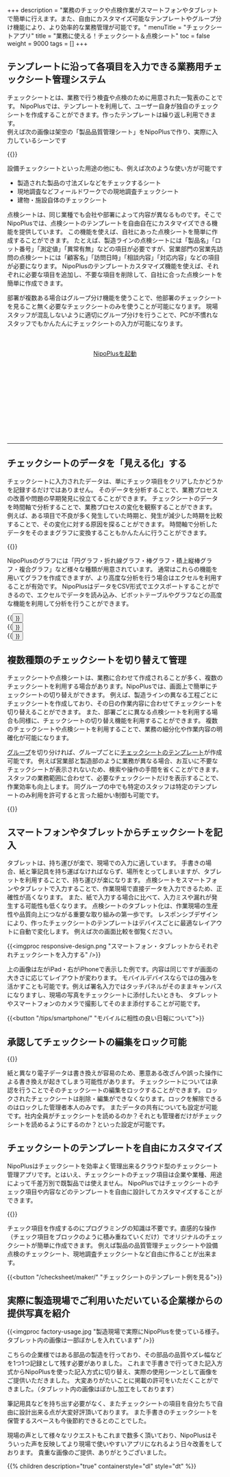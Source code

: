 +++
description = "業務のチェックや点検作業がスマートフォンやタブレットで簡単に行えます。また、自由にカスタマイズ可能なテンプレートやグループ分け機能により、より効率的な業務管理が可能です。"
menuTitle = "チェックシートアプリ"
title = "業務に使える！チェックシート＆点検シート"
toc = false
weight = 9000
tags = []
+++


## テンプレートに沿って各項目を入力できる業務用チェックシート管理システム

チェックシートとは、業務で行う検査や点検のために用意された一覧表のことです。
NipoPlusでは、テンプレートを利用して、ユーザー自身が独自のチェックシートを作成することができます。作ったテンプレートは繰り返し利用できます。  
例えば次の画像は架空の「製品品質管理シート」をNipoPlusで作り、実際に入力しているシーンです

{{<icatch filename="check-sheet-app" msg="繰り返し使える チェックシートApp" title="業務用チェックシートアプリ" fontsize="30px" alice="ok" >}}

設備チェックシートといった用途の他にも、例えば次のような使い方が可能です

- 製造された製品の寸法ズレなどをチェックするシート
- 現地調査などフィールドワークでの現地調査チェックシート
- 建物・施設自体のチェックシート

点検シートは、同じ業種でも会社や部署によって内容が異なるものです。そこでNipoPlusでは、点検シートのテンプレートを自由自在にカスタマイズできる機能を提供しています。
この機能を使えば、自社にあった点検シートを簡単に作成することができます。
たとえば、製造ラインの点検シートには「製品名」「ロット番号」「測定値」「異常有無」などの項目が必要ですが、営業部門の営業先訪問の点検シートには「顧客名」「訪問日時」「相談内容」「対応内容」などの項目が必要になります。
NipoPlusのテンプレートカスタマイズ機能を使えば、それぞれに必要な項目を追加し、不要な項目を削除して、自社に合った点検シートを簡単に作成できます。

部署が複数ある場合はグループ分け機能を使うことで、他部署のチェックシートを見ること無く必要なチェックシートのみを使うことが可能になります。
現場スタッフが混乱しないように適切にグループ分けを行うことで、PCが不慣れなスタッフでもかんたんにチェックシートの入力が可能になります。

<div style="text-align:center;margin: 50px 0;">
  <a href="https://nipo-plus.web.app/" class="calltoactionBtn" target="_blank">NipoPlusを起動</a>
</div>

<hr style="margin-top: 200px;" />

## チェックシートのデータを「見える化」する

チェックシートに入力されたデータは、単にチェック項目をクリアしたかどうかを記録するだけではありません。
そのデータを分析することで、業務プロセスの改善や問題の早期発見に役立てることができます。
チェックシートのデータを時間軸で分析することで、業務プロセスの変化を観察することができます。
例えば、ある項目で不良が多く発生していた時期と、発生が減少した時期を比較することで、その変化に対する原因を探ることができます。
時間軸で分析したデータをそのままグラフに変換することもかんたんに行うことができます。

{{<icatch filename="check-sheet-charts" msg="チェックシートデータを その場でグラフ化" title="エクセルを使わなくてもチェックシートのデータを即座にグラフ化できます" fontsize="30px" alice="pc" >}}

NipoPlusのグラフには「円グラフ・折れ線グラフ・棒グラフ・積上縦棒グラフ・複合グラフ」など様々な種類が用意されています。
通常はこれらの機能を用いてグラフを作成できますが、より高度な分析を行う場合はエクセルを利用することが有効です。
NipoPlusはデータをCSV形式でエクスポートすることができるので、エクセルでデータを読み込み、ピボットテーブルやグラフなどの高度な機能を利用して分析を行うことができます。

<div class="flexmain">
<div class="dp33">{{<button "/manual/analytics/list/" "データ推移">}}</div>
<div class="dp33">{{<button "/manual/analytics/chart/" "グラフ作成">}}</div>
<div class="dp33">{{<button "/tips/sales_report/" "エクセルの集計">}}</div>
</div>


## 複数種類のチェックシートを切り替えて管理

チェックシートや点検シートは、業務に合わせて作成されることが多く、複数のチェックシートを利用する場合があります。NipoPlusでは、画面上で簡単にチェックシートの切り替えができます。
例えば、製造ラインの異なる工程ごとにチェックシートを作成しており、その日の作業内容に合わせてチェックシートを切り替えることができます。
また、部署ごとに異なる点検シートを利用する場合も同様に、チェックシートの切り替え機能を利用することができます。
複数のチェックシートや点検シートを利用することで、業務の細分化や作業内容の明確化が可能になります。

[グループ](/manual/initial-setting/make-group/)を切り分ければ、グループごとに[チェックシートのテンプレート](/manual/initial-setting/template/make/)が作成可能です。
例えば営業部と製造部のように業務が異なる場合、お互いに不要なチェックシートが表示されないため、検索や操作の手間を省くことができます。
スタッフの業務範囲に合わせて、必要なチェックシートだけを表示することで、作業効率も向上します。
同グループの中でも特定のスタッフは特定のテンプレートのみ利用を許可すると言った細かい制御も可能です。

{{<icatch filename="select-check-sheet-template" msg="複数のチェックシート 切り替えて利用可能" title="テンプレートを予め作成しておけば切り替えて利用が可能です" fontsize="30px" alice="here" >}}


## スマートフォンやタブレットからチェックシートを記入

タブレットは、持ち運びが楽で、現場での入力に適しています。
手書きの場合、紙と筆記具を持ち運ばなければならず、場所をとってしまいますが、タブレットを利用することで、持ち運びが楽になります。
点検シートをスマートフォンやタブレットで入力することで、作業現場で直接データを入力できるため、正確性が高くなります。
また、紙で入力する場合に比べて、入力ミスや漏れが発生する可能性も低くなります。
点検シートのタブレット化は、作業現場の生産性や品質向上につながる重要な取り組みの第一歩です。
レスポンシブデザインにより、作ったチェックシートのテンプレートはデバイスごとに最適なレイアウトに自動で変化します。
例えば次の画面比較を御覧ください。

{{<imgproc responsive-design.png "スマートフォン・タブレットからそれぞれチェックシートを入力する" />}}

上の画像は左がiPad・右がiPhoneで表示した例です。内容は同じですが画面の大きさに応じてレイアウトが変わります。
モバイルデバイスならではの強みを活かすことも可能です。例えば署名入力ではタッチパネルがそのままキャンバスになりますし、現場の写真をチェックシートに添付したいときも、
タブレットやスマートフォンのカメラで撮影してそのまま添付することが可能です。

{{<button "/tips/smartphone/" "モバイルに相性の良い日報について">}}


## 承認してチェックシートの編集をロック可能

{{<icatch filename="check-sheet-data-lock" msg="捺印しデータをロック 改ざんの抑制・防止" title="チェックシートのデータをロックする" fontsize="30px" alice="shield" >}}

紙と異なり電子データは書き換えが容易のため、悪意ある改ざんや誤った操作による書き換えが起きてしまう可能性があります。
チェックシートについては承認を行うことでそのチェックシートの編集をロックすることができます。
ロックされたチェックシートは削除・編集ができなくなります。ロックを解除できるのはロックした管理者本人のみです。
またデータの共有についても設定が可能です。社内全員がチェックシートを読めるのか？それとも管理者だけがチェックシートを読めるようにするのか？といった設定が可能です。

## チェックシートのテンプレートを自由にカスタマイズ

NipoPlusはチェックシートを効率よく管理出来るクラウド型のチェックシート管理アプリです。とはいえ、チェックシートのチェック項目は企業や業種、用途によって千差万別で既製品では使えません。
NipoPlusではチェックシートのチェック項目や内容などのテンプレートを自由に設計してカスタマイズすることができます。

{{<icatch filename="check-sheet-template" msg="例えば5Sシート 色々自由に作れます" title="テンプレートを自由にカスタマイズしてオリジナルのチェックシートが作れます" fontsize="30px" alice="guide" >}}

チェック項目を作成するのにプログラミングの知識は不要です。直感的な操作（チェック項目をブロックのように積み重ねていくだけ）でオリジナルのチェックシートが簡単に作成できます。
例えば製品の品質管理チェックシートや設備点検のチェックシート、現地調査チェックシートなど自由に作ることが出来ます。


{{<button "/checksheet/maker/" "チェックシートのテンプレート例を見る">}}

## 実際に製造現場でご利用いただいている企業様からの提供写真を紹介

{{<imgproc factory-usage.jpg "製造現場で実際にNipoPlusを使っている様子。タブレット内の画像は一部ぼかしを入れています" />}}

こちらの企業様ではある部品の製造を行っており、その部品の品質やズレ幅などを1つ1つ記録として残す必要がありました。
これまで手書きで行ってきた記入方式からNipoPlusを使った記入方式に切り替え、実際の使用シーンとして画像をご提供いただきました。
大変ありがたいことに掲載の許可をいただくことができました。（タブレット内の画像はぼかし加工をしております）

筆記用具などを持ち出す必要がなく、またチェックシートの項目を自分たちで自由に設計出来る点が大変好評頂いております。
また手書きのチェックシートを保管するスペースも今後節約できるとのことでした。

現場の声として様々なリクエストもこれまで数多く頂いており、NipoPlusはそういった声を反映してより現場で使いやすいアプリになれるよう日々改善をしております。
貴重な画像のご提供、ありがとうございました。

{{% children description="true" containerstyle="dl" style="dt" %}}
